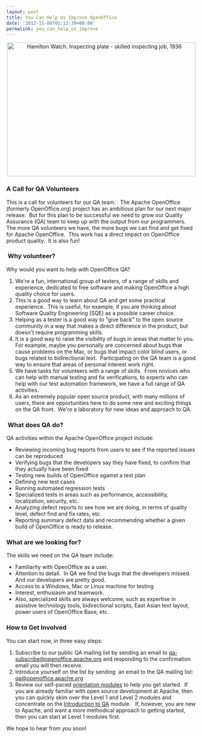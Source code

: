 ```yaml
---
layout: post
title: You Can Help Us Improve OpenOffice
date: '2012-11-09T01:12:39+00:00'
permalink: you_can_help_us_improve
---
```

<div align="center"> <a href="http://www.flickr.com/photos/usnationalarchives/7496403768/" title="Hamilton Watch. Inspecting plate - skilled inspecting job, 1936 by The U.S. National Archives, on Flickr"><img height="355" width="500" src="http://farm8.staticflickr.com/7264/7496403768_aaed964939.jpg" alt="Hamilton Watch. Inspecting plate - skilled inspecting job, 1936" /></a> </div> 
  <p> </p> 
  <h3>A Call for QA Volunteers <br /></h3> 
  <p>This is a call for volunteers for our QA team.&nbsp;&nbsp; The Apache OpenOffice (formerly OpenOffice.org) project has an ambitious plan for our next major release.&nbsp; But for this plan to be successful we need to grow our Quality Assurance (QA) team to keep up with the output from our programmers.&nbsp; The more QA volunteers we have, the more bugs we can find and get fixed for Apache OpenOffice.&nbsp; This work has a direct impact on OpenOffice product quality.&nbsp; It is also fun!</p> 
  <h3>&nbsp;Why volunteer?<br /></h3> 
  <p>Why would you want to help with OpenOffice QA?&nbsp; <br /></p> 
  <ol> 
    <li>We're a fun, international group of testers, of a range of 
skills and experience, dedicated to free software and making OpenOffice a
 high quality choice for users.</li> 
    <li>This is a good way to learn about QA and get some practical 
experience.&nbsp; This is useful, for example, if you are thinking about 
Software Quality Engineering (SQE) as a possible career choice.</li> 
    <li>Helping as a tester is a good way to &quot;give back&quot; to the open 
source community in a way that makes a direct difference in the product,
 but doesn't require programming skills.</li> 
    <li>It is a good way to raise the visibility of bugs in areas that matter to you.&nbsp; For example, maybe you personally are 
concerned about bugs that cause problems on the Mac, or bugs that impact
 color blind users, or bugs related to bidirectional text.&nbsp; 
Participating on the QA team is a good way to ensure that areas of 
personal interest work right.<br /></li> 
    <li>We have tasks for volunteers with a range of skills.&nbsp; From 
novices who can help with manual testing and fix verifications, to 
experts who can help with our test automation framework, we have a full 
range of QA activities.</li> 
    <li>As an extremely popular open source product, with many millions 
of users, there are opportunities here to do some new and exciting 
things on the QA front.&nbsp; We're a laboratory for new ideas and approach to QA. </li> 
  </ol> 
  <h3>&nbsp;What does QA do?<br /></h3> 
  <p>QA activities within the Apache OpenOffice project include: 
  
  
  </p> 
  <ul> 
    <li> Reviewing incoming bug reports from users to see if the reported issues can be reproduced</li> 
    <li>Verifying bugs that the developers say they have fixed, to confirm that they actually have been fixed</li> 
    <li>Testing new builds of OpenOffice against a test plan</li> 
    <li>Defining new test cases</li> 
    <li>Running automated regression tests</li> 
    <li>Specialized tests in areas such as performance, accessibility, localization, security, etc.</li> 
    <li>Analyzing defect reports to see how we are doing, in terms of quality level, defect find and fix rates, etc.</li> 
    <li>Reporting summary defect data and recommending whether a given build of OpenOffice is ready to release.</li> 
  </ul> 
  <p> </p> 
  <h3>What are we looking for? <br /></h3> 
  <p>The skills we need on the QA team include: 
  </p> 
  <ul> 
    <li>Familiarity with OpenOffice as a user.</li> 
    <li>Attention to detail.&nbsp; In QA we find the bugs that the developers missed.&nbsp; And our developers are pretty good.<br /></li> 
    <li>Access to a Windows, Mac or Linux machine for testing</li> 
    <li>Interest, enthusiasm and teamwork.</li> 
    <li>Also, specialized skills are always welcome, such as expertise in assistive technology tools, bidirectional scripts, East Asian text layout, power users of OpenOffice Base, etc.<br /></li> 
  </ul> 
  <h3>How to Get Involved</h3> 
  <p>You can start now, in three easy steps: <br /></p> 
  <ol> 
    <li>Subscribe to our public QA mailing list by sending an email to <a href="mailto:qa-subscribe@openoffice.apache.org">qa-subscribe@openoffice.apache.org</a> and responding to the confirmation email you will then receive.</li> 
    <li>Introduce yourself on the list by sending&nbsp; an email to the QA mailing list:&nbsp; <a href="mailto:qa@openoffice.apache.org">qa@openoffice.apache.org</a></li> 
    <li>Review our self-paced <a href="http://incubator.apache.org/openofficeorg/orientation/index.html">orientation modules</a> to help you get started.&nbsp; If you are already familiar with open source 
development at Apache, then you can quickly skim over the Level 1 and Level 2 modules and concentrate on the <a href="http://incubator.apache.org/openofficeorg/orientation/intro-qa.html">Introduction to QA</a> module.&nbsp;&nbsp; If, however, you are new to Apache, and want a more methodical approach to getting started, then you can start at Level 1 modules first.</li> 
  </ol> 
  <p>We hope to hear from you soon!<br /></p>
